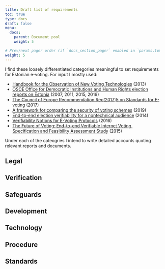 ```yaml
---
title: Draft list of requirements
toc: true
type: docs
draft: false
menu:
  docs:
    parent: Document pool
    weight: 5

# Prev/next pager order (if `docs_section_pager` enabled in `params.toml`)
weight: 5
---
```


I find these loosely differentiated categories meaningful to set requirements for Estonian e-voting. For input I mostly used:

* [Handbook for the Observation of New Voting Technologies](https://www.osce.org/odihr/elections/104939) (2013)
* [OSCE Office for Democratic Institutions and Human Rights election reports on Estonia](https://www.osce.org/odihr/elections/estonia/) (2007, 2011, 2015, 2019)
* [The Council of Europe Recommendation Rec(2017)5 on Standards for E-voting](https://search.coe.int/cm/Pages/result_details.aspx?ObjectID=0900001680726f6f) (2017)
* [A framework for comparing the security of voting schemes](https://www.attejuvonen.fi/thesis/) (2019)
* [End-to-end election verifiability for a nontechnical audience](https://arxiv.org/abs/1504.03778) (2014)
* [Verifiability Notions for E-Voting Protocols](https://eprint.iacr.org/2016/287) (2016)
* [The Future of Voting: End-to-end Verifiable Internet Voting. Specification and Feasibility Assessment Study](https://github.com/GaloisInc/e2eviv/blob/master/report/E2EVIV_full_report.pdf) (2015)

Under each of the cateogries I intend to write detailed accounts quoting relevant reports and documents.

## Legal


## Verification


## Safeguards


## Development


## Technology


## Procedure


## Standards
